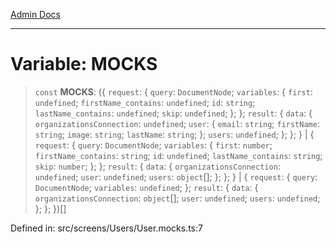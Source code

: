[Admin Docs](/)

***

# Variable: MOCKS

> `const` **MOCKS**: (\{ `request`: \{ `query`: `DocumentNode`; `variables`: \{ `first`: `undefined`; `firstName_contains`: `undefined`; `id`: `string`; `lastName_contains`: `undefined`; `skip`: `undefined`; \}; \}; `result`: \{ `data`: \{ `organizationsConnection`: `undefined`; `user`: \{ `email`: `string`; `firstName`: `string`; `image`: `string`; `lastName`: `string`; \}; `users`: `undefined`; \}; \}; \} \| \{ `request`: \{ `query`: `DocumentNode`; `variables`: \{ `first`: `number`; `firstName_contains`: `string`; `id`: `undefined`; `lastName_contains`: `string`; `skip`: `number`; \}; \}; `result`: \{ `data`: \{ `organizationsConnection`: `undefined`; `user`: `undefined`; `users`: `object`[]; \}; \}; \} \| \{ `request`: \{ `query`: `DocumentNode`; `variables`: `undefined`; \}; `result`: \{ `data`: \{ `organizationsConnection`: `object`[]; `user`: `undefined`; `users`: `undefined`; \}; \}; \})[]

Defined in: src/screens/Users/User.mocks.ts:7
